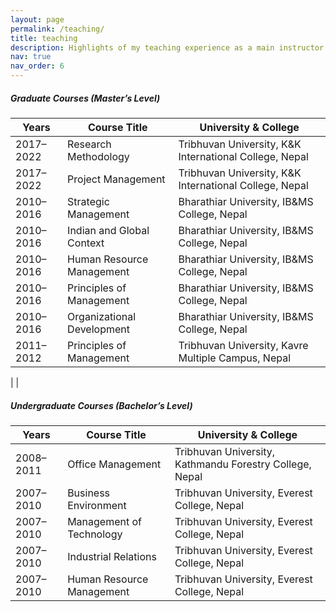 ```yaml
---
layout: page
permalink: /teaching/
title: teaching
description: Highlights of my teaching experience as a main instructor.
nav: true
nav_order: 6
---
```



##### Graduate Courses (Master’s Level)

| Years       | Course Title                 | University & College                                      |
|-------------|------------------------------|------------------------------------------------------------|
| 2017–2022   | Research Methodology          | Tribhuvan University, K&K International College, Nepal     |
| 2017–2022   | Project Management            | Tribhuvan University, K&K International College, Nepal     |
| 2010–2016   | Strategic Management          | Bharathiar University, IB&MS College, Nepal                |
| 2010–2016   | Indian and Global Context     | Bharathiar University, IB&MS College, Nepal                |
| 2010–2016   | Human Resource Management     | Bharathiar University, IB&MS College, Nepal                |
| 2010–2016   | Principles of Management      | Bharathiar University, IB&MS College, Nepal                |
| 2010–2016   | Organizational Development    | Bharathiar University, IB&MS College, Nepal                |
| 2011–2012   | Principles of Management      | Tribhuvan University, Kavre Multiple Campus, Nepal         |

|
|

##### Undergraduate Courses (Bachelor’s Level)

| Years       | Course Title                 | University & College                                      |
|-------------|------------------------------|------------------------------------------------------------|
| 2008–2011   | Office Management             | Tribhuvan University, Kathmandu Forestry College, Nepal    |
| 2007–2010   | Business Environment          | Tribhuvan University, Everest College, Nepal               |
| 2007–2010   | Management of Technology      | Tribhuvan University, Everest College, Nepal               |
| 2007–2010   | Industrial Relations          | Tribhuvan University, Everest College, Nepal               |
| 2007–2010   | Human Resource Management     | Tribhuvan University, Everest College, Nepal               |


